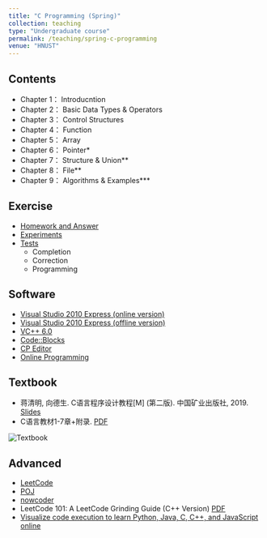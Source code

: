 ```yaml
---
title: "C Programming (Spring)"
collection: teaching
type: "Undergraduate course"
permalink: /teaching/spring-c-programming
venue: "HNUST"
---
```

## Contents
* Chapter 1： Introducntion
* Chapter 2： Basic Data Types & Operators
* Chapter 3： Control Structures
* Chapter 4： Function
* Chapter 5： Array
* Chapter 6： Pointer*
* Chapter 7： Structure & Union**
* Chapter 8： File**
* Chapter 9： Algorithms & Examples***

## Exercise
- [Homework and Answer](https://github.com/guoshengkang/guoshengkang.github.io/blob/master/_teaching/spring-c-programming-HW&Ans.md) 
- [Experiments](https://github.com/guoshengkang/guoshengkang.github.io/blob/master/_teaching/spring-c-programming-EXP.md)  
- [Tests](https://github.com/guoshengkang/guoshengkang.github.io/blob/master/_teaching/spring-c-programming-TEST.md)
  - Completion
  - Correction
  - Programming

## Software
- [Visual Studio 2010 Express (online version)](https://pan.baidu.com/s/1jH0P9Gf2ytXe8xYI_USZ0w)  
- [Visual Studio 2010 Express (offline version)](https://pan.baidu.com/s/15lRW7kBWRW-wuTHCiL1qLA?pwd=kang) 
- [VC++ 6.0](https://pan.baidu.com/s/1NcCRISpTVGwLjgNIJV4Fkg?pwd=kang)
- [Code::Blocks](http://www.codeblocks.org/downloads/binaries/)
- [CP Editor](https://cpeditor.org/)
- [Online Programming](https://lightly.teamcode.com/c)

## Textbook
- 蒋清明, 向德生. C语言程序设计教程[M] (第二版). 中国矿业出版社, 2019. [Slides](https://pan.baidu.com/s/1X3Z4MwTHYvXXaz3jQI7tvA?pwd=kang) 
- C语言教材1-7章+附录. [PDF](https://pan.baidu.com/s/1-QGIzcuiCNtn3r0YQyOUnA?pwd=kang) 

![Textbook](http://guoshengkang.github.io/files/2021_Spring_C_Programming-教材封面.jpg)

## Advanced
- [LeetCode](https://leetcode.com/)
- [POJ](http://poj.org/)
- [nowcoder](https://www.nowcoder.com/exam/oj?page=1&tab=%E8%AF%AD%E6%B3%95%E7%AF%87&topicId=290)
- LeetCode 101: A LeetCode Grinding Guide (C++ Version) [PDF](https://pan.baidu.com/s/1veqtjN6X8GLRYK0s9bNbBQ?pwd=kang)
- [Visualize code execution to learn Python, Java, C, C++, and JavaScript online](https://pythontutor.com/)
